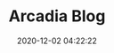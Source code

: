 ---
title: Arcadia Blog
link: https://www.republicrestoratives.com/
image:
- arcadia-blog.jpg
- arcadia-blog-post.jpg
tech:
- Web development
- UX
- SEO
date: '2020-12-02 04:22:22'
---